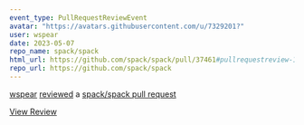 ```yaml
---
event_type: PullRequestReviewEvent
avatar: "https://avatars.githubusercontent.com/u/7329201?"
user: wspear
date: 2023-05-07
repo_name: spack/spack
html_url: https://github.com/spack/spack/pull/37461#pullrequestreview-1415954472
repo_url: https://github.com/spack/spack
---
```


<a href='https://github.com/wspear' target='_blank'>wspear</a> <a href='https://github.com/spack/spack/pull/37461#pullrequestreview-1415954472' target='_blank'>reviewed</a> a <a href='https://github.com/spack/spack/pull/37461' target='_blank'>spack/spack pull request</a>

<small></small>

<a href='https://github.com/spack/spack/pull/37461#pullrequestreview-1415954472' target='_blank'>View Review</a>